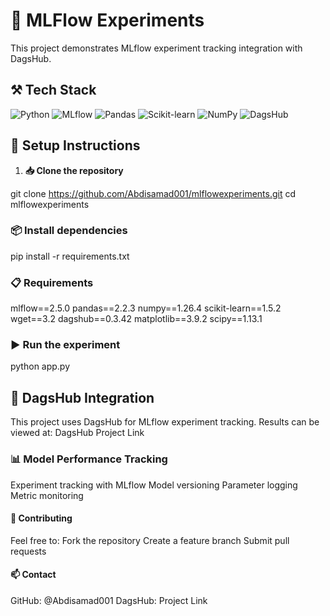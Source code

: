 # 🔬 MLFlow Experiments

This project demonstrates MLflow experiment tracking integration with DagsHub.

## ⚒️ Tech Stack
![Python](https://img.shields.io/badge/python-3.9.0-blue)
![MLflow](https://img.shields.io/badge/mlflow-2.5.0-blue)
![Pandas](https://img.shields.io/badge/pandas-2.2.3-blue)
![Scikit-learn](https://img.shields.io/badge/scikit--learn-1.5.2-blue)
![NumPy](https://img.shields.io/badge/numpy-1.26.4-blue)
![DagsHub](https://img.shields.io/badge/dagshub-0.3.42-blue)

## 🚀 Setup Instructions

1. **📥 Clone the repository**

git clone https://github.com/Abdisamad001/mlflowexperiments.git
cd mlflowexperiments

### 📦 Install dependencies
pip install -r requirements.txt

### 📋 Requirements
mlflow==2.5.0
pandas==2.2.3
numpy==1.26.4
scikit-learn==1.5.2
wget==3.2
dagshub==0.3.42
matplotlib==3.9.2
scipy==1.13.1

### ▶️ Run the experiment
python app.py

## 🔗 DagsHub Integration
This project uses DagsHub for MLflow experiment tracking. Results can be viewed at: DagsHub Project Link

### 📊 Model Performance Tracking
Experiment tracking with MLflow
Model versioning
Parameter logging
Metric monitoring

#### 🤝 Contributing
Feel free to:
Fork the repository
Create a feature branch
Submit pull requests


#### 📫 Contact
GitHub: @Abdisamad001
DagsHub: Project Link

